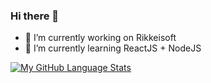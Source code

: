 ### Hi there 👋
- 🔭 I’m currently working on Rikkeisoft
- 🌱 I’m currently learning ReactJS + NodeJS

[![My GitHub Language Stats](https://github-readme-stats.vercel.app/api/top-langs/?username=phamvanhieu3012&langs_count=5&theme=tokyonight)]()

<!--
**phamvanhieu3012/phamvanhieu3012** is a ✨ _special_ ✨ repository because its `README.md` (this file) appears on your GitHub profile.

Here are some ideas to get you started:

- 🔭 I’m currently working on Rikkeisoft
- 🌱 I’m currently learning ReactJS + NodeJS
- 👯 I’m looking to collaborate on ...
- 🤔 I’m looking for help with ...
- 💬 Ask me about ...
- 📫 How to reach me: ...
- 😄 Pronouns: ...
- ⚡ Fun fact: ...
-->
